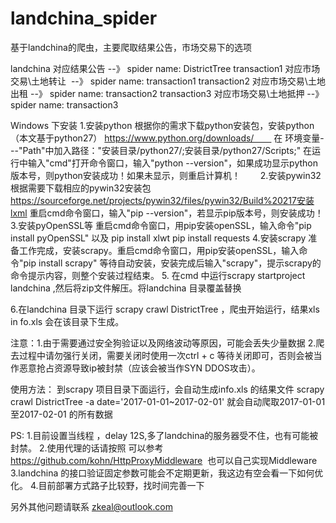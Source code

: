 # landchina_spider
基于landchina的爬虫，主要爬取结果公告，市场交易下的选项

landchina 对应结果公告  --》 spider name: DistrictTree
transaction1 对应市场交易\土地转让  --》 spider name: transaction1
transaction2 对应市场交易\土地出租  --》 spider name: transaction2
transaction3 对应市场交易\土地抵押  --》 spider name: transaction3

Windows 下安装
1.安装python
根据你的需求下载python安装包，安装python（本文基于python27）	https://www.python.org/downloads/　　
在 环境变量---"Path"中加入路径："安装目录/python27/;安装目录/python27/Scripts;"
在运行中输入"cmd"打开命令窗口，输入"python --version"，如果成功显示python版本号，则python安装成功！如果未显示，则重启计算机！　　
2.安装pywin32
根据需要下载相应的pywin32安装包
https://sourceforge.net/projects/pywin32/files/pywin32/Build%20217安装lxml
重启cmd命令窗口，输入"pip --version"，若显示pip版本号，则安装成功！
3.安装pyOpenSSL等
重启cmd命令窗口，用pip安装openSSL，输入命令"pip install pyOpenSSL"
以及 
pip install xlwt
pip install requests
4.安装scrapy
准备工作完成，安装scrapy。重启cmd命令窗口，用pip安装openSSL，输入命令"pip install 	scrapy"
等待自动安装，安装完成后输入"scrapy"，提示scrapy的命令提示内容，则整个安装过程结束。
5. 在cmd 中运行scrapy startproject landchina   ,然后将zip文件解压。将landchina 目录覆盖替换

6.在landchina 目录下运行 scrapy crawl DistrictTree ，爬虫开始运行，结果xls in fo.xls  会在该目录下生成。


注意：1.由于需要通过安全狗验证以及网络波动等原因，可能会丢失少量数据
      2.爬去过程中请勿强行关闭，需要关闭时使用一次ctrl + c 等待关闭即可，否则会被当作恶意抢占资源导致ip被封禁（应该会被当作SYN DDOS攻击）。

使用方法：
到scrapy 项目目录下面运行，会自动生成info.xls 的结果文件
scrapy crawl DistrictTree -a date='2017-01-01~2017-02-01' 
就会自动爬取2017-01-01 至2017-02-01 的所有数据

PS:
1.目前设置当线程 ，delay 12S,多了landchina的服务器受不住，也有可能被封禁。
2.使用代理的话请按照 可以参考 https://github.com/kohn/HttpProxyMiddleware  也可以自己实现Middleware
3.landchina 的接口验证固定参数可能会不定期更新，我这边有空会看一下如何优化。
4.目前部署方式路子比较野，找时间完善一下

另外其他问题请联系 zkeal@outlook.com
